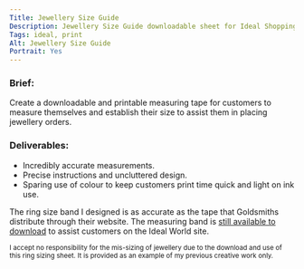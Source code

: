 ```yaml
---
Title: Jewellery Size Guide
Description: Jewellery Size Guide downloadable sheet for Ideal Shopping Direct
Tags: ideal, print
Alt: Jewellery Size Guide
Portrait: Yes
---
```

### Brief:

Create a downloadable and printable measuring tape for customers to measure themselves and establish their size to assist them in placing jewellery orders.

### Deliverables:

*	Incredibly accurate measurements.
*	Precise instructions and uncluttered design.
*	Sparing use of colour to keep customers print time quick and light on ink use.

The ring size band I designed is as accurate as the tape that Goldsmiths distribute through their website. The measuring band is [still available to download](http://www.idealworld.tv/Jewellery_Size_Guide) to assist customers on the Ideal World site.

<small class="note">I accept no responsibility for the mis-sizing of jewellery due to the download and use of this ring sizing sheet. It is provided as an example of my previous creative work only.</small>